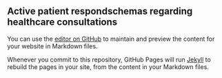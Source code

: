 ## Active patient respondschemas regarding healthcare consultations

You can use the [editor on GitHub](https://github.com/KaHole/group3-project-progress/edit/master/index.md) to maintain and preview the content for your website in Markdown files.

Whenever you commit to this repository, GitHub Pages will run [Jekyll](https://jekyllrb.com/) to rebuild the pages in your site, from the content in your Markdown files.

